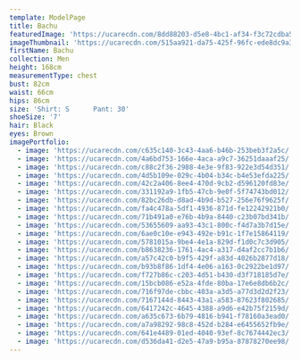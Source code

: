 ```yaml
---
template: ModelPage
title: Bachu
featuredImage: 'https://ucarecdn.com/8dd88203-d5e8-4bc1-af34-f3c72cdba54c/'
imageThumbnail: 'https://ucarecdn.com/515aa921-da75-425f-96fc-ede8dc9a3430/'
firstName: Bachu
collection: Men
height: 168cm
measurementType: chest
bust: 82cm
waist: 66cm
hips: 86cm
size: 'Shirt: S      Pant: 30'
shoeSize: '7'
hair: Black
eyes: Brown
imagePortfolio:
  - image: 'https://ucarecdn.com/c635c140-3c43-4aa6-b46b-253beb3f2a5c/'
  - image: 'https://ucarecdn.com/4a6bd753-166e-4aca-a9c7-36251daaaf25/'
  - image: 'https://ucarecdn.com/c88c2f36-2988-4e3e-9f83-922e3d54d351/'
  - image: 'https://ucarecdn.com/4d5b109e-029c-4b04-b34c-b4e53efda225/'
  - image: 'https://ucarecdn.com/42c2a406-8ee4-470d-9cb2-d596120fd83e/'
  - image: 'https://ucarecdn.com/331192a9-1fb5-47cb-9e0f-5f74743bd012/'
  - image: 'https://ucarecdn.com/82bc26db-d8ad-4b9d-b527-256e76f9625f/'
  - image: 'https://ucarecdn.com/fa4c478a-5df1-4936-871d-fe12242921b0/'
  - image: 'https://ucarecdn.com/71b491a0-e76b-4b9a-8440-c23b07bd341b/'
  - image: 'https://ucarecdn.com/53655609-aa93-43c1-800c-f4d7a3b7d15e/'
  - image: 'https://ucarecdn.com/6ae0c10e-e943-492e-b91c-1f7e15864119/'
  - image: 'https://ucarecdn.com/5781015a-9be4-4e1a-829d-f1d0c7c3d905/'
  - image: 'https://ucarecdn.com/b8638236-1761-4ac4-a317-d4af2cc7b1b6/'
  - image: 'https://ucarecdn.com/a57c42c0-b9f5-429f-a83d-4026b2877d18/'
  - image: 'https://ucarecdn.com/b93b8f86-1df4-4e06-a163-0c2922be1d97/'
  - image: 'https://ucarecdn.com/f727b86c-c203-4d51-b430-d3f718185d7e/'
  - image: 'https://ucarecdn.com/15bcb086-e52a-4fde-80ba-17e6e8db6b2c/'
  - image: 'https://ucarecdn.com/716f97de-cbbc-403a-a3d5-a77d3d2d2f23/'
  - image: 'https://ucarecdn.com/7167144d-8443-43a1-a583-87623f802685/'
  - image: 'https://ucarecdn.com/6417242c-4645-4388-a9d6-e42b75f2159d/'
  - image: 'https://ucarecdn.com/a635c673-6b79-4816-b941-f78160a3ead0/'
  - image: 'https://ucarecdn.com/a7a98292-98c8-452d-b284-e6455652fb9e/'
  - image: 'https://ucarecdn.com/641e4489-01ed-4040-93ef-8c7674442ec3/'
  - image: 'https://ucarecdn.com/d536da41-d2e5-47a9-b95a-87878270ee98/'
---
```


